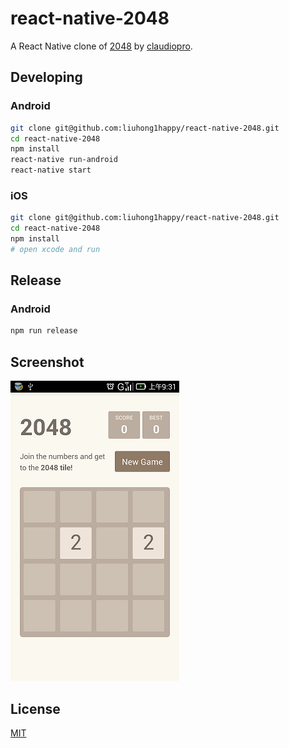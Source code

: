 # react-native-2048

A React Native clone of [2048](https://github.com/claudiopro/2048-react) by [claudiopro](https://github.com/claudiopro).

## Developing

### Android

```bash
git clone git@github.com:liuhong1happy/react-native-2048.git
cd react-native-2048
npm install
react-native run-android
react-native start
```

###  iOS

```bash
git clone git@github.com:liuhong1happy/react-native-2048.git
cd react-native-2048
npm install
# open xcode and run
```

## Release

### Android

```bash
npm run release
```

## Screenshot

![](/common/images/Screenshot.png)


## License

[MIT](http://opensource.org/licenses/MIT)


